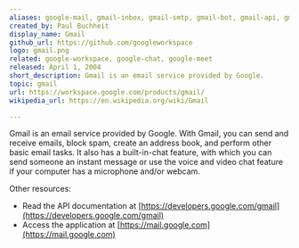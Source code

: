 ```yaml
---
aliases: google-mail, gmail-inbox, gmail-smtp, gmail-bot, gmail-api, gmail-login
created_by: Paul Buchheit
display_name: Gmail
github_url: https://github.com/googleworkspace
logo: gmail.png
related: google-workspace, google-chat, google-meet
released: April 1, 2004
short_description: Gmail is an email service provided by Google.
topic: gmail
url: https://workspace.google.com/products/gmail/
wikipedia_url: https://en.wikipedia.org/wiki/Gmail

---
```

Gmail is an email service provided by Google. With Gmail, you can send and receive emails, block spam, create an address book, and perform other basic email tasks. It also has a built-in-chat feature, with which you can send someone an instant message or use the voice and video chat feature if your computer has a microphone and/or webcam.

Other resources:

- Read the API documentation at [https://developers.google.com/gmail](https://developers.google.com/gmail)
- Access the application at [https://mail.google.com](https://mail.google.com)

